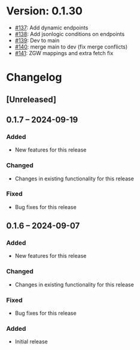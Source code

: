 # Version: 0.1.30

* [#137](https://github.com/ConductionNL/openconnector/pull/137): Add dynamic endpoints
* [#138](https://github.com/ConductionNL/openconnector/pull/138): Add jsonlogic conditions on endpoints
* [#139](https://github.com/ConductionNL/openconnector/pull/139): Dev to main
* [#140](https://github.com/ConductionNL/openconnector/pull/140): merge main to dev (fix merge conflicts)
* [#141](https://github.com/ConductionNL/openconnector/pull/141): ZGW mappings and extra fetch fix


# Changelog

## [Unreleased]
## 0.1.7 – 2024-09-19
### Added
- New features for this release

### Changed
- Changes in existing functionality for this release

### Fixed
- Bug fixes for this release

## 0.1.6 – 2024-09-07
### Added
- New features for this release

### Changed
- Changes in existing functionality for this release

### Fixed
- Bug fixes for this release

### Added
- Initial release

